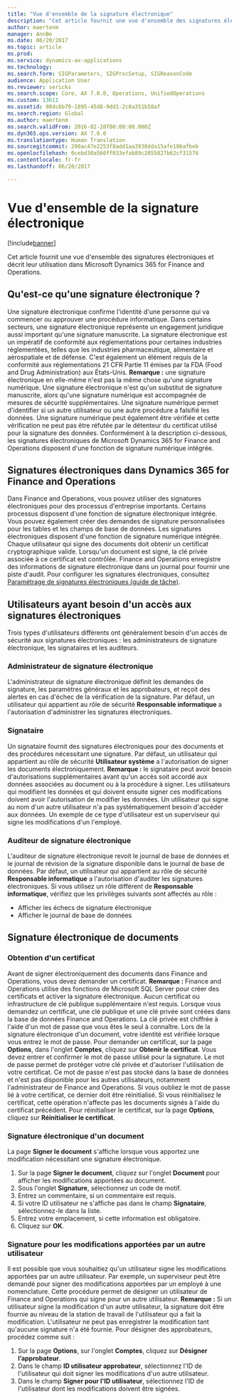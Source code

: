 ```yaml
---
title: "Vue d'ensemble de la signature électronique"
description: "Cet article fournit une vue d'ensemble des signatures électroniques et décrit leur utilisation dans Microsoft Dynamics 365 for Finance and Operations."
author: maertenm
manager: AnnBe
ms.date: 06/20/2017
ms.topic: article
ms.prod: 
ms.service: dynamics-ax-applications
ms.technology: 
ms.search.form: SIGParameters, SIGProcSetup, SIGReasonCode
audience: Application User
ms.reviewer: sericks
ms.search.scope: Core, AX 7.0.0, Operations, UnifiedOperations
ms.custom: 13611
ms.assetid: 98dc6b79-1895-45d8-9dd1-2c8a351b58af
ms.search.region: Global
ms.author: maertenm
ms.search.validFrom: 2016-02-28T00:00:00.000Z
ms.dyn365.ops.version: AX 7.0.0
ms.translationtype: Human Translation
ms.sourcegitcommit: 298ac47e2253f8add1aa3938dda15afe186afbeb
ms.openlocfilehash: 0cebd30a560ff033efab89c2055827b62cf31576
ms.contentlocale: fr-fr
ms.lasthandoff: 06/20/2017

---
```


# <a name="electronic-signature-overview"></a>Vue d'ensemble de la signature électronique

[!include[banner](../includes/banner.md)]


Cet article fournit une vue d'ensemble des signatures électroniques et décrit leur utilisation dans Microsoft Dynamics 365 for Finance and Operations.

<a name="what-is-an-electronic-signature"></a>Qu'est-ce qu'une signature électronique ?
--------------------------------

Une signature électronique confirme l'identité d'une personne qui va commencer ou approuver une procédure informatique. Dans certains secteurs, une signature électronique représente un engagement juridique aussi important qu'une signature manuscrite. La signature électronique est un impératif de conformité aux réglementations pour certaines industries réglementées, telles que les industries pharmaceutique, alimentaire et aérospatiale et de défense. C'est également un élément requis de la conformité aux réglementations 21 CFR Partie 11 émises par la FDA (Food and Drug Administration) aux États-Unis. **Remarque :** une signature électronique en elle-même n'est pas la même chose qu'une signature numérique. Une signature électronique n'est qu'un substitut de signature manuscrite, alors qu'une signature numérique est accompagnée de mesures de sécurité supplémentaires. Une signature numérique permet d'identifier si un autre utilisateur ou une autre procédure a falsifié les données. Une signature numérique peut également être vérifiée et cette vérification ne peut pas être réfutée par le détenteur du certificat utilisé pour la signature des données. Conformément à la description ci-dessous, les signatures électroniques de Microsoft Dynamics 365 for Finance and Operations disposent d'une fonction de signature numérique intégrée.

## <a name="electronic-signatures-in-dynamics-365-for-finance-and-operations"></a>Signatures électroniques dans Dynamics 365 for Finance and Operations
Dans Finance and Operations, vous pouvez utiliser des signatures électroniques pour des processus d'entreprise importants. Certains processus disposent d'une fonction de signature électronique intégrée. Vous pouvez également créer des demandes de signature personnalisées pour les tables et les champs de base de données. Les signatures électroniques disposent d'une fonction de signature numérique intégrée. Chaque utilisateur qui signe des documents doit obtenir un certificat cryptographique valide. Lorsqu'un document est signé, la clé privée associée à ce certificat est contrôlée. Finance and Operations enregistre des informations de signature électronique dans un journal pour fournir une piste d'audit. Pour configurer les signatures électroniques, consultez [Paramétrage de signatures électroniques (guide de tâche)](http://ax.help.dynamics.com/en/wiki/set-up-electronic-signatures/).

## <a name="users-who-require-access-to-electronic-signatures"></a>Utilisateurs ayant besoin d'un accès aux signatures électroniques
Trois types d'utilisateurs différents ont généralement besoin d'un accès de sécurité aux signatures électroniques : les administrateurs de signature électronique, les signataires et les auditeurs.

### <a name="electronic-signature-administrator"></a>Administrateur de signature électronique

L'administrateur de signature électronique définit les demandes de signature, les paramètres généraux et les approbateurs, et reçoit des alertes en cas d'échec de la vérification de la signature. Par défaut, un utilisateur qui appartient au rôle de sécurité **Responsable informatique** a l'autorisation d'administrer les signatures électroniques.

### <a name="signer"></a>Signataire

Un signataire fournit des signatures électroniques pour des documents et des procédures nécessitant une signature. Par défaut, un utilisateur qui appartient au rôle de sécurité **Utilisateur système** a l'autorisation de signer les documents électroniquement. **Remarque :** le signataire peut avoir besoin d'autorisations supplémentaires avant qu'un accès soit accordé aux données associées au document ou à la procédure à signer. Les utilisateurs qui modifient les données et qui doivent ensuite signer ces modifications doivent avoir l'autorisation de modifier les données. Un utilisateur qui signe au nom d'un autre utilisateur n'a pas systématiquement besoin d'accéder aux données. Un exemple de ce type d'utilisateur est un superviseur qui signe les modifications d'un l'employé.

### <a name="electronic-signature-auditor"></a>Auditeur de signature électronique

L'auditeur de signature électronique revoit le journal de base de données et le journal de révision de la signature disponible dans le journal de base de données. Par défaut, un utilisateur qui appartient au rôle de sécurité **Responsable informatique** a l'autorisation d'auditer les signatures électroniques. Si vous utilisez un rôle différent de **Responsable informatique**, vérifiez que les privilèges suivants sont affectés au rôle :

-   Afficher les échecs de signature électronique
-   Afficher le journal de base de données

## <a name="signing-documents-electronically"></a>Signature électronique de documents
### <a name="get-a-certificate"></a>Obtention d'un certificat

Avant de signer électroniquement des documents dans Finance and Operations, vous devez demander un certificat. **Remarque :** Finance and Operations utilise des fonctions de Microsoft SQL Server pour créer des certificats et activer la signature électronique. Aucun certificat ou infrastructure de clé publique supplémentaire n'est requis. Lorsque vous demandez un certificat, une clé publique et une clé privée sont créées dans la base de données Finance and Operations. La clé privée est chiffrée à l'aide d'un mot de passe que vous êtes le seul à connaître. Lors de la signature électronique d'un document, votre identité est vérifiée lorsque vous entrez le mot de passe. Pour demander un certificat, sur la page **Options**, dans l'onglet **Comptes**, cliquez sur **Obtenir le certificat**. Vous devez entrer et confirmer le mot de passe utilisé pour la signature. Le mot de passe permet de protéger votre clé privée et d'autoriser l'utilisation de votre certificat. Ce mot de passe n'est pas stocké dans la base de données et n'est pas disponible pour les autres utilisateurs, notamment l'administrateur de Finance and Operations. Si vous oubliez le mot de passe lié à votre certificat, ce dernier doit être réinitialisé. Si vous réinitialisez le certificat, cette opération n'affecte pas les documents signés à l'aide du certificat précédent. Pour réinitialiser le certificat, sur la page **Options**, cliquez sur **Réinitialiser le certificat**.

### <a name="sign-a-document-electronically"></a>Signature électronique d'un document

La page **Signer le document** s'affiche lorsque vous apportez une modification nécessitant une signature électronique.

1.  Sur la page **Signer le document**, cliquez sur l'onglet **Document** pour afficher les modifications apportées au document.
2.  Sous l'onglet **Signature**, sélectionnez un code de motif.
3.  Entrez un commentaire, si un commentaire est requis.
4.  Si votre ID utilisateur ne s'affiche pas dans le champ **Signataire**, sélectionnez-le dans la liste.
5.  Entrez votre emplacement, si cette information est obligatoire.
6.  Cliquez sur **OK**.

### <a name="sign-for-another-users-changes"></a>Signature pour les modifications apportées par un autre utilisateur

Il est possible que vous souhaitiez qu'un utilisateur signe les modifications apportées par un autre utilisateur. Par exemple, un superviseur peut être demandé pour signer des modifications apportées par un employé à une nomenclature. Cette procédure permet de désigner un utilisateur de Finance and Operations qui signe pour un autre utilisateur. **Remarque :** Si un utilisateur signe la modification d'un autre utilisateur, la signature doit être fournie au niveau de la station de travail de l'utilisateur qui a fait la modification. L'utilisateur ne peut pas enregistrer la modification tant qu'aucune signature n'a été fournie. Pour désigner des approbateurs, procédez comme suit :

1.  Sur la page **Options**, sur l'onglet **Comptes**, cliquez sur **Désigner l’approbateur**.
2.  Dans le champ **ID utilisateur approbateur**, sélectionnez l'ID de l'utilisateur qui doit signer les modifications d'un autre utilisateur.
3.  Dans le champ **Signer pour l'ID utilisateur**, sélectionnez l'ID de l'utilisateur dont les modifications doivent être signées.





